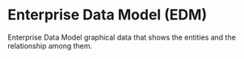 # Enterprise Data Model (EDM)

Enterprise Data Model graphical data that shows the entities and the relationship among them.
